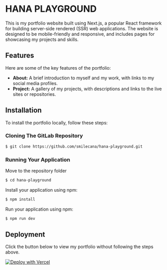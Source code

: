 # HANA PLAYGROUND

This is my portfolio website built using Next.js, a popular React framework for building server-side rendered (SSR) web applications. The website is designed to be mobile-friendly and responsive, and includes pages for showcasing my projects and skills.

## Features

Here are some of the key features of the portfolio:

- **About:** A brief introduction to myself and my work, with links to my social media profiles.
- **Project:** A gallery of my projects, with descriptions and links to the live sites or repositories.

## Installation

To install the portfolio locally, follow these steps:

### Cloning The GitLab Repository

```bash
$ git clone https://github.com/smilecana/hana-playground.git
```

### Running Your Application

Move to the repository folder

```bash
$ cd hana-playground
```

Install your application using npm:

```bash
$ npm install
```

Run your application using npm:

```bash
$ npm run dev
```

## Deployment

Click the button below to view my portfolio without following the steps above.

[![Deploy with Vercel](https://vercel.com/button)](https://hana-playground.vercel.app/)
